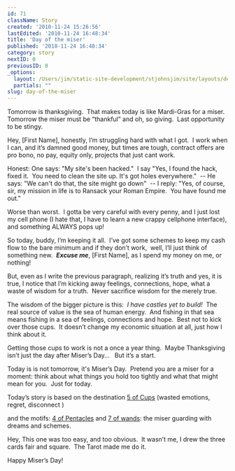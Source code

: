 ```yaml
---
id: 71
className: Story
created: '2010-11-24 15:26:56'
lastEdited: '2010-11-24 16:48:34'
title: 'Day of the miser'
published: '2010-11-24 16:48:34'
category: story
nextID: 0
previousID: 0
_options:
  layout: /Users/jim/static-site-development/stjohnsjim/site/layouts/default.static.ttml
  partials: ""
slug: day-of-the-miser
---
```

<p >Tomorrow is thanksgiving.&nbsp;&nbsp;That makes today is like Mardi-Gras for a miser.&nbsp; Tomorrow the miser must be &ldquo;thankful&rdquo; and oh, so giving. &nbsp;Last opportunity to be stingy.</p>

<p >Hey, [First Name], honestly, I&rsquo;m struggling hard with what I got.&nbsp; I work when I can, and it&rsquo;s damned good money, but times are tough, contract offers are pro bono, no pay, equity only, projects that just cant work.</p>

<p >Honest: One says: &quot;My site's been hacked.&quot; &nbsp;I say &quot;Yes, I found the hack, fixed it. &nbsp;You need to clean the site up. It's got holes everywhere.&quot; &nbsp;-- He says: &quot;We can't do that, the site might go down&quot; &nbsp;-- I reply: &quot;Yes, of course, sir, my mission in life is to Ransack your Roman Empire. &nbsp;You have found me out.&quot;</p>

<p >Worse than worst.&nbsp; I gotta be very careful with every penny, and I just lost my cell phone (I hate that, I have to learn a new crappy cellphone interface), and something ALWAYS pops up!</p>

<p >So today, buddy, I&rsquo;m keeping it all.&nbsp; I&rsquo;ve got some schemes to keep my cash flow to the bare minimum and if they don&rsquo;t work,&nbsp; well, I&rsquo;ll just think of something new. &nbsp;<strong><em>Excuse me</em></strong>, [First Name], as I spend my money on me, or nothing!</p>

<p >But, even as I write the previous paragraph, realizing it&rsquo;s truth and yes, it is true, I notice that I&rsquo;m kicking away feelings, connections, hope, what a waste of wisdom for a truth. &nbsp;Never sacrifice wisdom for the merely true.</p>

<p >The wisdom of the bigger picture is this: &nbsp;<em>I have castles yet to build!</em>&nbsp; The real source of value is the sea of human energy.&nbsp; And fishing in that sea means fishing in a sea of feelings, connections and hope.&nbsp; Best not to kick over those cups.&nbsp; It doesn&rsquo;t change my economic situation at all, just how I think about it.</p>

<p >Getting those cups to work is not a once a year thing.&nbsp; Maybe Thanksgiving isn&rsquo;t just the day after Miser&rsquo;s Day&hellip; &nbsp; But it&rsquo;s a start.</p>

<p >Today is is not tomorrow, it's Miser&rsquo;s Day.&nbsp; Pretend you are a miser for a moment: think about what things you hold too tightly and what that might mean for you. &nbsp;Just for today.</p>

<p >Today&rsquo;s story is based on the destination <a target="_blank" href="http://blissblvd.com/the-tarot/five-of-cups/">5 of Cups</a> (wasted emotions, regret, disconnect )</p>
<p >and the motifs: <a target="_blank" href="http://blissblvd.com/the-tarot/four-of-pentacles/">4 of Pentacles</a> and <a target="_blank" href="http://blissblvd.com/the-tarot/seven-of-wands/">7 of wands</a>: the miser guarding with dreams and schemes.</p>
<p>Hey, This one was too easy, and too obvious.&nbsp; It wasn&rsquo;t me, I drew the three cards fair and square.&nbsp; The Tarot made me do it.&nbsp;</p>
<p>Happy Miser&rsquo;s Day!</p>